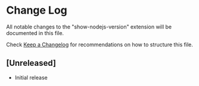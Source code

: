 # Change Log

All notable changes to the "show-nodejs-version" extension will be documented in this file.

Check [Keep a Changelog](http://keepachangelog.com/) for recommendations on how to structure this file.

## [Unreleased]

- Initial release